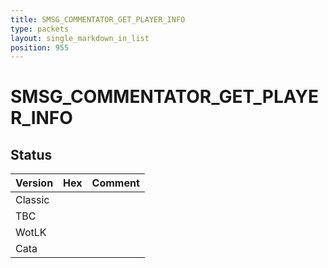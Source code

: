 ```yaml
---
title: SMSG_COMMENTATOR_GET_PLAYER_INFO
type: packets
layout: single_markdown_in_list
position: 955
---
```


# SMSG_COMMENTATOR_GET_PLAYER_INFO

## Status

Version | Hex | Comment
---------- | ---------- | ---------- 
Classic |  |  
TBC |  |  
WotLK |  |  
Cata |  |  
